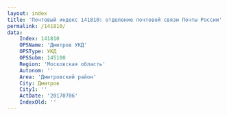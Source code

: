 ```yaml
---
layout: index
title: 'Почтовый индекс 141810: отделение почтовой связи Почты России'
permalink: /141810/
data:
    Index: 141810
    OPSName: 'Дмитров УКД'
    OPSType: УКД
    OPSSubm: 145100
    Region: 'Московская область'
    Autonom: ''
    Area: 'Дмитровский район'
    City: Дмитров
    City1: ''
    ActDate: '20170706'
    IndexOld: ''
---
```

